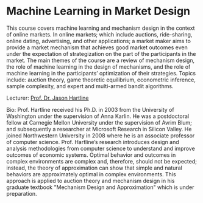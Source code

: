 # Machine Learning in Market Design

This course covers machine learning and mechanism design in the context of online markets.  In online markets; which include auctions, ride-sharing, online dating, advertising, and other applications; a market maker aims to provide a market mechanism that achieves good market outcomes even under the expectation of strategization on the part of the participants in the market.  The main themes of the course are a review of mechanism design, the role of machine learning in the design of mechanisms, and the role of machine learning in the participants’ optimization of their strategies.  Topics include: auction theory, game theoretic equilibrium, econometric inference, sample complexity, and expert and multi-armed bandit algorithms.

Lecturer: [Prof. Dr. Jason Hartline](https://sites.northwestern.edu/hartline/)

Bio: Prof. Hartline received his Ph.D. in 2003 from the University of Washington under the supervision of Anna Karlin. He was a postdoctoral fellow at Carnegie Mellon University under the supervision of Avrim Blum; and subsequently a researcher at Microsoft Research in Silicon Valley. He joined Northwestern University in 2008 where he is an associate professor of computer science. Prof. Hartline’s research introduces design and analysis methodologies from computer science to understand and improve outcomes of economic systems. Optimal behavior and outcomes in complex environments are complex and, therefore, should not be expected; instead, the theory of approximation can show that simple and natural behaviors are approximately optimal in complex environments. This approach is applied to auction theory and mechanism design in his graduate textbook "Mechanism Design and Approximation" which is under preparation.
